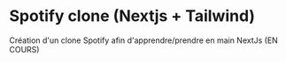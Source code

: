 # Spotify clone (Nextjs + Tailwind)

Création d'un clone Spotify afin d'apprendre/prendre en main NextJs (EN COURS)

